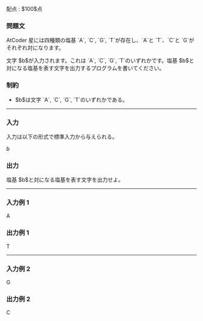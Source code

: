
<div>

<span>

<span>

<p>
配点 : $100$点
</p>

<div>

<section>

### **問題文**

<p>
AtCoder 星には四種類の塩基 `A`, `C`, `G`, `T`が存在し、`A`と `T`、`C`と `G`がそれぞれ対になります。
</p>

<p>
文字 $b$が入力されます。これは `A`, `C`, `G`, `T`のいずれかです。塩基 $b$と対になる塩基を表す文字を出力するプログラムを書いてください。
</p>

</section>

</div>

<div>

<section>

### **制約**

<ul>

<li>
$b$は文字 `A`, `C`, `G`, `T`のいずれかである。
</li>

</ul>

</section>

</div>

---

<div>

<div>

<section>

### **入力**

<p>
入力は以下の形式で標準入力から与えられる。
</p>

<div>

$b$
</div>

</section>

</div>

<div>

<section>

### **出力**

<p>
塩基 $b$と対になる塩基を表す文字を出力せよ。
</p>

</section>

</div>

</div>

---

<div>

<section>

### **入力例 1**

<div>

A

</div>

</section>

</div>

<div>

<section>

### **出力例 1**

<div>

T

</div>

</section>

</div>

---

<div>

<section>

### **入力例 2**

<div>

G

</div>

</section>

</div>

<div>

<section>

### **出力例 2**

<div>

C

</div>

</section>

</div>

</span>

</span>

</div>
